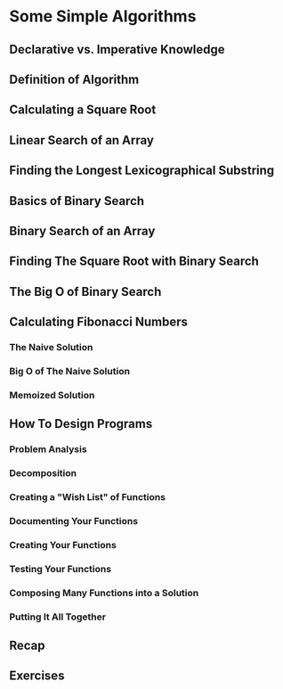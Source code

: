 # Some Simple Algorithms

## Declarative vs. Imperative Knowledge

## Definition of Algorithm

## Calculating a Square Root

## Linear Search of an Array

## Finding the Longest Lexicographical Substring

## Basics of Binary Search

## Binary Search of an Array

## Finding The Square Root with Binary Search

## The Big O of Binary Search

## Calculating Fibonacci Numbers

### The Naive Solution

### Big O of The Naive Solution

### Memoized Solution

## How To Design Programs

### Problem Analysis

### Decomposition

### Creating a "Wish List" of Functions

### Documenting Your Functions

### Creating Your Functions

### Testing Your Functions

### Composing Many Functions into a Solution

### Putting It All Together

## Recap

## Exercises
